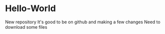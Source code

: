 # Hello-World
New repository
It's good to be on github and making a few changes
Need to download some files

